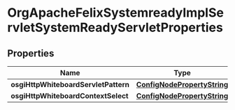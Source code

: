 
# OrgApacheFelixSystemreadyImplServletSystemReadyServletProperties

## Properties
Name | Type | Description | Notes
------------ | ------------- | ------------- | -------------
**osgiHttpWhiteboardServletPattern** | [**ConfigNodePropertyString**](ConfigNodePropertyString.md) |  |  [optional]
**osgiHttpWhiteboardContextSelect** | [**ConfigNodePropertyString**](ConfigNodePropertyString.md) |  |  [optional]



